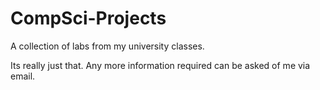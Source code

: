 # CompSci-Projects
A collection of labs from my university classes.

Its really just that. Any more information required can be asked of me via email.

